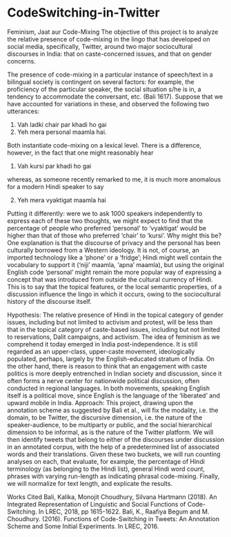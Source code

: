 # CodeSwitching-in-Twitter

Feminism, Jaat aur Code-Mixing
The objective of this project is to analyze the relative presence of code-mixing in the lingo that has developed on social media, specifically, Twitter, around two major sociocultural discourses in India: that on caste-concerned issues, and that on gender concerns.

The presence of code-mixing in a particular instance of speech/text in a bilingual society is contingent on several factors: for example, the proficiency of the particular speaker, the social situation s/he is in, a tendency to accommodate the conversant, etc. (Bali 1617). Suppose that we have accounted for variations in these, and observed the following two utterances:

1.	Vah ladki chair par khadi ho gai
2.	Yeh mera personal maamla hai.


Both instantiate code-mixing on a lexical level. There is a difference, however, in the fact that one might reasonably hear
1. Vah kursi par khadi ho gai 

whereas, as someone recently remarked to me, it is much more anomalous for a modern Hindi speaker to say 

2. Yeh mera vyaktigat maamla hai

Putting it differently: were we to ask 1000 speakers independently to express each of these two thoughts, we might expect to find that the percentage of people who preferred ‘personal’ to ‘vyaktigat’ would be higher than that of those who preferred ‘chair’ to ‘kursi’. Why might this be?
One explanation is that the discourse of privacy and the personal has been culturally borrowed from a Western ideology. It is not, of course, an imported technology like a ‘phone’ or a ‘fridge’; Hindi might well contain the vocabulary to support it (‘niji’ maamla, ‘apna’ maamla), but using the original English code ‘personal’ might remain the more popular way of expressing a concept that was introduced from outside the cultural currency of Hindi. This is to say that the topical features, or the local semantic properties, of a discussion influence the lingo in which it occurs, owing to the sociocultural history of the discourse itself. 


Hypothesis: 
The relative presence of Hindi in the topical category of gender issues, including but not limited to activism and protest, will be less than that in the topical category of caste-based issues, including but not limited to reservations, Dalit campaigns, and activism.
The idea of feminism as we comprehend it today emerged in India post-independence. It is still regarded as an upper-class, upper-caste movement, ideologically populated, perhaps, largely by the English-educated stratum of India. On the other hand, there is reason to think that an engagement with caste politics is more deeply entrenched in Indian society and discussion, since it often forms a nerve center for nationwide political discussion, often conducted in regional languages. In both movements, speaking English itself is a political move, since English is the language of the ‘liberated’ and upward mobile in India. 
Approach:
This project, drawing upon the annotation scheme as suggested by Bali et al., will fix the modality, i.e. the domain, to be Twitter, the discursive dimension, i.e. the nature of the speaker-audience, to be multiparty or public, and the social hierarchical dimension to be informal, as is the nature of the Twitter platform. We will then identify tweets that belong to either of the discourses under discussion in an annotated corpus, with the help of a predetermined list of associated words and their translations. 
Given these two buckets, we will run counting analyses on each, that evaluate, for example, the percentage of Hindi terminology (as belonging to the Hindi list), general Hindi word count, phrases with varying run-length as indicating phrasal code-mixing. Finally, we will normalize for text length, and explicate the results. 

Works Cited
Bali, Kalika, Monojit Choudhury, Silvana Hartmann (2018). An Integrated Representation of
Linguistic and Social Functions of Code-Switching. In LREC, 2018, pp 1615-1622.
Bali, K., Raafiya Begum and M. Choudhury. (2016). Functions of Code-Switching in
Tweets: An Annotation Scheme and Some Initial Experiments. In LREC, 2016.



